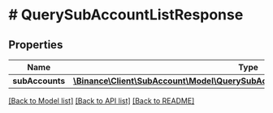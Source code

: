 # # QuerySubAccountListResponse

## Properties

Name | Type | Description | Notes
------------ | ------------- | ------------- | -------------
**subAccounts** | [**\Binance\Client\SubAccount\Model\QuerySubAccountListResponseSubAccountsInner[]**](QuerySubAccountListResponseSubAccountsInner.md) |  | [optional]

[[Back to Model list]](../../README.md#models) [[Back to API list]](../../README.md#endpoints) [[Back to README]](../../README.md)
